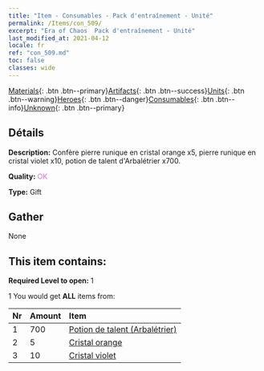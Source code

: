 ```yaml
---
title: "Item - Consumables - Pack d'entraînement - Unité"
permalink: /Items/con_509/
excerpt: "Era of Chaos  Pack d'entraînement - Unité"
last_modified_at: 2021-04-12
locale: fr
ref: "con_509.md"
toc: false
classes: wide
---
```

 [Materials](/fr/Items/){: .btn .btn--primary}[Artifacts](/fr/Items/Artifacts/){: .btn .btn--success}[Units](/fr/Items/Units/){: .btn .btn--warning}[Heroes](/fr/Items/Heroes/){: .btn .btn--danger}[Consumables](/fr/Items/Consumables/){: .btn .btn--info}[Unknown](/fr/Items/Unknown/){: .btn .btn--primary}

## Détails
 **Description:** Confère pierre runique en cristal orange x5, pierre runique en cristal violet x10, potion de talent d'Arbalétrier x700.

 **Quality:** <span style="color: #DA70D6">OK</span>

 **Type:** Gift

## Gather

  None

## This item contains:

 **Required Level to open:** 1

 1 You would get **ALL** items  from:

  | Nr | Amount |     Item    |
  |:---|:-------|:------------|
  | 1 | 700 | [Potion de talent (Arbalétrier)](/fr/Items/con_789/) | 
  | 2 | 5 | [Cristal orange](/fr/Items/con_730/) | 
  | 3 | 10 | [Cristal violet](/fr/Items/con_720/) | 
